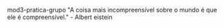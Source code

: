 mod3-pratica-grupo
"A coisa mais incompreensível sobre o mundo é que ele é compreensível." - Albert eistein
